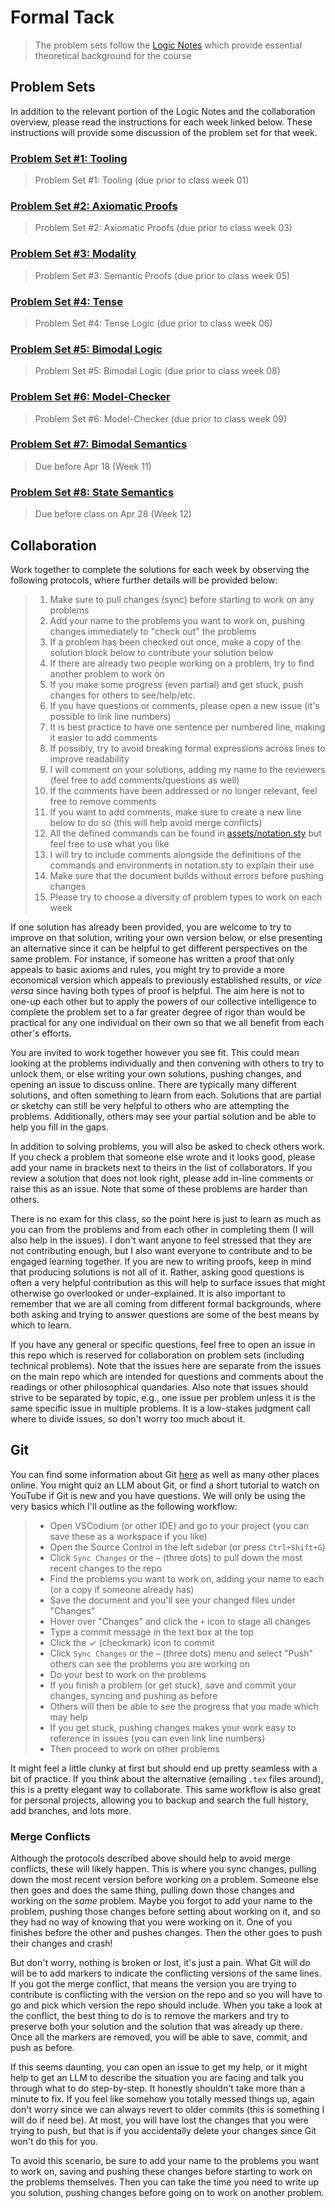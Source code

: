 # Formal Tack

> The problem sets follow the [Logic Notes](https://github.com/benbrastmckie/LogicNotes/blob/main/LogicNotesCurrent.pdf) which provide essential theoretical background for the course

## Problem Sets

In addition to the relevant portion of the Logic Notes and the collaboration overview, please read the instructions for each week linked below.
These instructions will provide some discussion of the problem set for that week.

### [Problem Set #1: Tooling](/01_tooling/tooling.md)

> Problem Set #1: Tooling (due prior to class week 01)

### [Problem Set #2: Axiomatic Proofs](/02_axiomatic_proofs/axiomatic_proofs.md)

> Problem Set #2: Axiomatic Proofs (due prior to class week 03)

### [Problem Set #3: Modality](/03_semantic_proofs/semantic_proofs.md)

> Problem Set #3: Semantic Proofs (due prior to class week 05)

### [Problem Set #4: Tense](/04_tense_logic/tense_logic.md)

> Problem Set #4: Tense Logic (due prior to class week 06)

### [Problem Set #5: Bimodal Logic](/05_bimodal_logic/bimodal_logic.md)

> Problem Set #5: Bimodal Logic (due prior to class week 08)

### [Problem Set #6: Model-Checker](/06_model_checker/model_checker.md)

> Problem Set #6: Model-Checker (due prior to class week 09)

### [Problem Set #7: Bimodal Semantics](/07_bimodal_semantics/bimodal_semantics.md)

> Due before Apr 18 (Week 11)

### [Problem Set #8: State Semantics](/08_state_semantics/state_semantics.md)

> Due before class on Apr 28 (Week 12)

## Collaboration

Work together to complete the solutions for each week by observing the following protocols, where further details will be provided below:

> 1. Make sure to pull changes (sync) before starting to work on any problems
> 2. Add your name to the problems you want to work on, pushing changes immediately to "check out" the problems
> 3. If a problem has been checked out once, make a copy of the solution block below to contribute your solution below
> 4. If there are already two people working on a problem, try to find another problem to work on
> 5. If you make some progress (even partial) and get stuck, push changes for others to see/help/etc.
> 6. If you have questions or comments, please open a new issue (it's possible to link line numbers) 
> 7. It is best practice to have one sentence per numbered line, making it easier to add comments
> 8. If possibly, try to avoid breaking formal expressions across lines to improve readability
> 9. I will comment on your solutions, adding my name to the reviewers (feel free to add comments/questions as well)
> 10. If the comments have been addressed or no longer relevant, feel free to remove comments
> 11. If you want to add comments, make sure to create a new line below to do so (this will help avoid merge conflicts)
> 12. All the defined commands can be found in [assets/notation.sty](https://github.com/benbrastmckie/ModalHistoryPrivate/blob/master/assets/notation.sty) but feel free to use what you like
> 13. I will try to include comments alongside the definitions of the commands and environments in notation.sty to explain their use
> 14. Make sure that the document builds without errors before pushing changes
> 15. Please try to choose a diversity of problem types to work on each week

If one solution has already been provided, you are welcome to try to improve on that solution, writing your own version below, or else presenting an alternative since it can be helpful to get different perspectives on the same problem.
For instance, if someone has written a proof that only appeals to basic axioms and rules, you might try to provide a more economical version which appeals to previously established results, or _vice versa_ since having both types of proof is helpful.
The aim here is not to one-up each other but to apply the powers of our collective intelligence to complete the problem set to a far greater degree of rigor than would be practical for any one individual on their own so that we all benefit from each other's efforts.

You are invited to work together however you see fit.
This could mean looking at the problems individually and then convening with others to try to unlock them, or else writing your own solutions, pushing changes, and opening an issue to discuss online.
There are typically many different solutions, and often something to learn from each.
Solutions that are partial or sketchy can still be very helpful to others who are attempting the problems.
Additionally, others may see your partial solution and be able to help you fill in the gaps.

In addition to solving problems, you will also be asked to check others work.
If you check a problem that someone else wrote and it looks good, please add your name in brackets next to theirs in the list of collaborators.
If you review a solution that does not look right, please add in-line comments or raise this as an issue.
Note that some of these problems are harder than others.

There is no exam for this class, so the point here is just to learn as much as you can from the problems and from each other in completing them (I will also help in the issues).
I don't want anyone to feel stressed that they are not contributing enough, but I also want everyone to contribute and to be engaged learning together.
If you are new to writing proofs, keep in mind that producing solutions is not all of it.
Rather, asking good questions is often a very helpful contribution as this will help to surface issues that might otherwise go overlooked or under-explained.
It is also important to remember that we are all coming from different formal backgrounds, where both asking and trying to answer questions are some of the best means by which to learn.

If you have any general or specific questions, feel free to open an issue in this repo which is reserved for collaboration on problem sets (including technical problems).
Note that the issues here are separate from the issues on the main repo which are intended for questions and comments about the readings or other philosophical quandaries.
Also note that issues should strive to be separated by topic, e.g., one issue per problem unless it is the same specific issue in multiple problems.
It is a low-stakes judgment call where to divide issues, so don't worry too much about it.

## Git

You can find some information about Git [here](https://github.com/benbrastmckie/VSCodium/blob/master/docs/git.md) as well as many other places online.
You might quiz an LLM about Git, or find a short tutorial to watch on YouTube if Git is new and you have questions.
We will only be using the very basics which I'll outline as the following workflow:

> - Open VSCodium (or other IDE) and go to your project (you can save these as a workspace if you like)
> - Open the Source Control in the left sidebar (or press `Ctrl+Shift+G`)
> - Click `Sync Changes` or the `⋯` (three dots) to pull down the most recent changes to the repo
> - Find the problems you want to work on, adding your name to each (or a copy if someone already has)
> - Save the document and you'll see your changed files under "Changes"
> - Hover over "Changes" and click the `+` icon to stage all changes
> - Type a commit message in the text box at the top
> - Click the ✓ (checkmark) icon to commit
> - Click `Sync Changes` or the `⋯` (three dots) menu and select "Push" others can see the problems you are working on
> - Do your best to work on the problems
> - If you finish a problem (or get stuck), save and commit your changes, syncing and pushing as before
> - Others will then be able to see the progress that you made which may help
> - If you get stuck, pushing changes makes your work easy to reference in issues (you can even link line numbers)
> - Then proceed to work on other problems

It might feel a little clunky at first but should end up pretty seamless with a bit of practice.
If you think about the alternative (emailing `.tex` files around), this is a pretty elegant way to collaborate.
This same workflow is also great for personal projects, allowing you to backup and search the full history, add branches, and lots more.

### Merge Conflicts

Although the protocols described above should help to avoid merge conflicts, these will likely happen.
This is where you sync changes, pulling down the most recent version before working on a problem.
Someone else then goes and does the same thing, pulling down those changes and working on the _same_ problem.
Maybe you forgot to add your name to the problem, pushing those changes before setting about working on it, and so they had no way of knowing that you were working on it.
One of you finishes before the other and pushes changes.
Then the other goes to push their changes and crash!

But don't worry, nothing is broken or lost, it's just a pain.
What Git will do will be to add markers to indicate the conflicting versions of the same lines.
If you got the merge conflict, that means the version you are trying to contribute is conflicting with the version on the repo and so you will have to go and pick which version the repo should include.
When you take a look at the conflict, the best thing to do is to remove the markers and try to preserve both your solution and the solution that was already up there.
Once all the markers are removed, you will be able to save, commit, and push as before.

If this seems daunting, you can open an issue to get my help, or it might help to get an LLM to describe the situation you are facing and talk you through what to do step-by-step.
It honestly shouldn't take more than a minute to fix.
If you feel like somehow you totally messed things up, again don't worry since we can always revert to older commits (this is something I will do if need be).
At most, you will have lost the changes that you were trying to push, but that is if you accidentally delete your changes since Git won't do this for you.

To avoid this scenario, be sure to add your name to the problems you want to work on, saving and pushing these changes before starting to work on the problems themselves.
Then you can take the time you need to write up you solution, pushing changes before going on to work on another problem.
